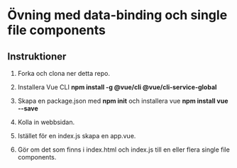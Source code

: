 # Övning med data-binding och single file components

## Instruktioner

1. Forka och clona ner detta repo.

2. Installera Vue CLI **npm install -g @vue/cli @vue/cli-service-global**

3. Skapa en package.json med **npm init** och installera vue **npm install vue --save**

4. Kolla in webbsidan.

4. Istället för en index.js skapa en app.vue.

5. Gör om det som finns i index.html och index.js till en eller flera single file components.